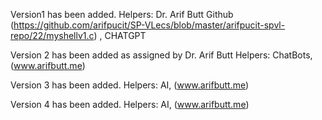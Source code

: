 Version1 has been added.
Helpers: 
Dr. Arif Butt Github (https://github.com/arifpucit/SP-VLecs/blob/master/arifpucit-spvl-repo/22/myshellv1.c) , CHATGPT


Version 2 has been added as assigned by Dr. Arif Butt
Helpers:
ChatBots, (www.arifbutt.me) 

Version 3 has been added.
Helpers:
AI, (www.arifbutt.me) 

Version 4 has been added.
Helpers:
AI, (www.arifbutt.me)

